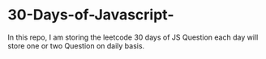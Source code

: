 # 30-Days-of-Javascript-
In this repo, I am storing the leetcode 30 days of JS Question each day will store one or two Question on daily basis. 
